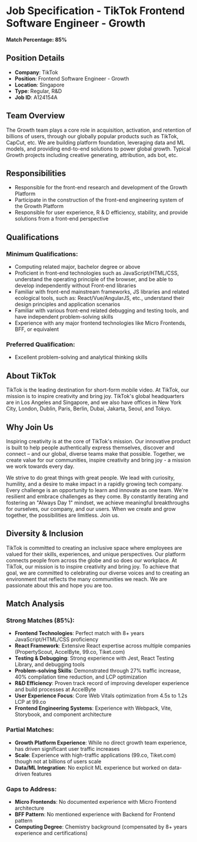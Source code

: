 # Job Specification - TikTok Frontend Software Engineer - Growth

**Match Percentage: 85%**

## Position Details
- **Company**: TikTok
- **Position**: Frontend Software Engineer - Growth
- **Location**: Singapore
- **Type**: Regular, R&D
- **Job ID**: A124154A

## Team Overview
The Growth team plays a core role in acquisition, activation, and retention of billions of users, through our globally popular products such as TikTok, CapCut, etc. We are building platform foundation, leveraging data and ML models, and providing end-to-end solutions to power global growth. Typical Growth projects including creative generating, attribution, ads bot, etc.

## Responsibilities
- Responsible for the front-end research and development of the Growth Platform
- Participate in the construction of the front-end engineering system of the Growth Platform
- Responsible for user experience, R & D efficiency, stability, and provide solutions from a front-end perspective

## Qualifications

### Minimum Qualifications:
- Computing related major, bachelor degree or above
- Proficient in front-end technologies such as JavaScript/HTML/CSS, understand the operating principle of the browser, and be able to develop independently without Front-end libraries
- Familiar with front-end mainstream frameworks, JS libraries and related ecological tools, such as: React/Vue/AngularJS, etc., understand their design principles and application scenarios
- Familiar with various front-end related debugging and testing tools, and have independent problem-solving skills
- Experience with any major frontend technologies like Micro Frontends, BFF, or equivalent

### Preferred Qualification:
- Excellent problem-solving and analytical thinking skills

## About TikTok
TikTok is the leading destination for short-form mobile video. At TikTok, our mission is to inspire creativity and bring joy. TikTok's global headquarters are in Los Angeles and Singapore, and we also have offices in New York City, London, Dublin, Paris, Berlin, Dubai, Jakarta, Seoul, and Tokyo.

## Why Join Us
Inspiring creativity is at the core of TikTok's mission. Our innovative product is built to help people authentically express themselves, discover and connect – and our global, diverse teams make that possible. Together, we create value for our communities, inspire creativity and bring joy - a mission we work towards every day.

We strive to do great things with great people. We lead with curiosity, humility, and a desire to make impact in a rapidly growing tech company. Every challenge is an opportunity to learn and innovate as one team. We're resilient and embrace challenges as they come. By constantly iterating and fostering an "Always Day 1" mindset, we achieve meaningful breakthroughs for ourselves, our company, and our users. When we create and grow together, the possibilities are limitless. Join us.

## Diversity & Inclusion
TikTok is committed to creating an inclusive space where employees are valued for their skills, experiences, and unique perspectives. Our platform connects people from across the globe and so does our workplace. At TikTok, our mission is to inspire creativity and bring joy. To achieve that goal, we are committed to celebrating our diverse voices and to creating an environment that reflects the many communities we reach. We are passionate about this and hope you are too.

## Match Analysis

### Strong Matches (85%):
- **Frontend Technologies**: Perfect match with 8+ years JavaScript/HTML/CSS proficiency
- **React Framework**: Extensive React expertise across multiple companies (PropertyScout, AccelByte, 99.co, Tiket.com)
- **Testing & Debugging**: Strong experience with Jest, React Testing Library, and debugging tools
- **Problem-solving Skills**: Demonstrated through 27% traffic increase, 40% compilation time reduction, and LCP optimization
- **R&D Efficiency**: Proven track record of improving developer experience and build processes at AccelByte
- **User Experience Focus**: Core Web Vitals optimization from 4.5s to 1.2s LCP at 99.co
- **Frontend Engineering Systems**: Experience with Webpack, Vite, Storybook, and component architecture

### Partial Matches:
- **Growth Platform Experience**: While no direct growth team experience, has driven significant user traffic increases
- **Scale**: Experience with high-traffic applications (99.co, Tiket.com) though not at billions of users scale
- **Data/ML Integration**: No explicit ML experience but worked on data-driven features

### Gaps to Address:
- **Micro Frontends**: No documented experience with Micro Frontend architecture
- **BFF Pattern**: No mentioned experience with Backend for Frontend pattern
- **Computing Degree**: Chemistry background (compensated by 8+ years experience and certifications)